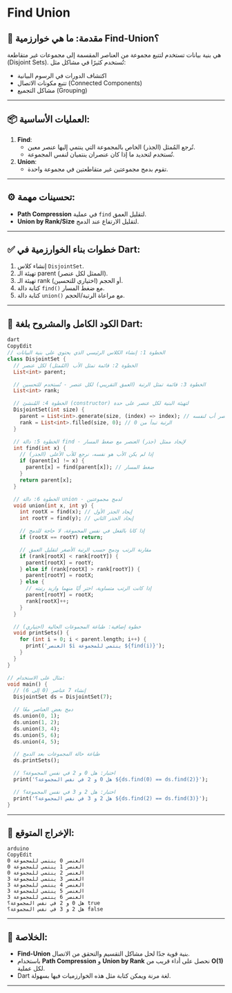 # Find Union

## 🧠 مقدمة: ما هي خوارزمية Find-Union؟

هي بنية بيانات تستخدم لتتبع مجموعة من العناصر المقسمة إلى مجموعات غير متقاطعة (Disjoint Sets). تُستخدم كثيرًا في مشاكل مثل:

- اكتشاف الدورات في الرسوم البيانية
- تتبع مكونات الاتصال (Connected Components)
- مشاكل التجميع (Grouping)

---

## 📦 العمليات الأساسية:

1. **Find**:
    - تُرجع المُمثل (الجذر) الخاص بالمجموعة التي ينتمي إليها عنصر معين.
    - تُستخدم لتحديد ما إذا كان عنصران ينتميان لنفس المجموعة.
2. **Union**:
    - تقوم بدمج مجموعتين غير متقاطعتين في مجموعة واحدة.

---

## ⚙️ تحسينات مهمة:

- **Path Compression** في عملية `find` لتقليل العمق.
- **Union by Rank/Size** لتقليل الارتفاع عند الدمج.

---

## ✅ خطوات بناء الخوارزمية في Dart:

1. إنشاء كلاس `DisjointSet`.
2. تهيئة الـ parent (الممثل لكل عنصر).
3. تهيئة الـ rank أو الحجم (اختياري للتحسين).
4. كتابة دالة `find()` مع ضغط المسار.
5. كتابة دالة `union()` مع مراعاة الرتبة/الحجم.

---

## 🧾 الكود الكامل والمشروح بلغة Dart:

```dart
dart
CopyEdit
// الخطوة 1: إنشاء الكلاس الرئيسي الذي يحتوي على بنية البيانات
class DisjointSet {
  // الخطوة 2: قائمة تمثل الأب (المُمثل) لكل عنصر
  List<int> parent;

  // الخطوة 3: قائمة تمثل الرتبة (العمق التقريبي) لكل عنصر - تُستخدم للتحسين
  List<int> rank;

  // الخطوة 4: المُنشئ (constructor) لتهيئة البنية لكل عنصر على حدة
  DisjointSet(int size) {
    parent = List<int>.generate(size, (index) => index); // كل عنصر أب لنفسه
    rank = List<int>.filled(size, 0); // الرتبة تبدأ من 0
  }

  // الخطوة 5: دالة find - لإيجاد ممثل (جذر) العنصر مع ضغط المسار
  int find(int x) {
    // إذا لم يكن الأب هو نفسه، نرجع للأب الأعلى (الجذر)
    if (parent[x] != x) {
      parent[x] = find(parent[x]); // ضغط المسار
    }
    return parent[x];
  }

  // الخطوة 6: دالة union - لدمج مجموعتين
  void union(int x, int y) {
    int rootX = find(x); // إيجاد الجذر الأول
    int rootY = find(y); // إيجاد الجذر الثاني

    // إذا كانا بالفعل في نفس المجموعة، لا حاجة للدمج
    if (rootX == rootY) return;

    // مقارنة الرتب ودمج حسب الرتبة الأصغر لتقليل العمق
    if (rank[rootX] < rank[rootY]) {
      parent[rootX] = rootY;
    } else if (rank[rootX] > rank[rootY]) {
      parent[rootY] = rootX;
    } else {
      // إذا كانت الرتب متساوية، اختر أيًا منهما وازيد رتبته
      parent[rootY] = rootX;
      rank[rootX]++;
    }
  }

  // خطوة إضافية: طباعة المجموعات الحالية (اختياري)
  void printSets() {
    for (int i = 0; i < parent.length; i++) {
      print('العنصر $i ينتمي للمجموعة ${find(i)}');
    }
  }
}

// مثال على الاستخدام:
void main() {
  // إنشاء 7 عناصر (0 إلى 6)
  DisjointSet ds = DisjointSet(7);

  // دمج بعض العناصر معًا
  ds.union(0, 1);
  ds.union(1, 2);
  ds.union(3, 4);
  ds.union(5, 6);
  ds.union(4, 5);

  // طباعة حالة المجموعات بعد الدمج
  ds.printSets();

  // اختبار: هل 0 و 2 في نفس المجموعة؟
  print('هل 0 و 2 في نفس المجموعة؟ ${ds.find(0) == ds.find(2)}');

  // اختبار: هل 2 و 3 في نفس المجموعة؟
  print('هل 2 و 3 في نفس المجموعة؟ ${ds.find(2) == ds.find(3)}');
}

```

---

## 🧪 الإخراج المتوقع:

```
arduino
CopyEdit
العنصر 0 ينتمي للمجموعة 0
العنصر 1 ينتمي للمجموعة 0
العنصر 2 ينتمي للمجموعة 0
العنصر 3 ينتمي للمجموعة 3
العنصر 4 ينتمي للمجموعة 3
العنصر 5 ينتمي للمجموعة 3
العنصر 6 ينتمي للمجموعة 3
هل 0 و 2 في نفس المجموعة؟ true
هل 2 و 3 في نفس المجموعة؟ false

```

---

## 📌 الخلاصة:

- **Find-Union** بنية قوية جدًا لحل مشاكل التقسيم والتحقق من الاتصال.
- باستخدام **Path Compression** و **Union by Rank** نحصل على أداء قريب من **O(1)** لكل عملية.
- Dart لغة مرنة ويمكن كتابة مثل هذه الخوارزميات فيها بسهولة.

---